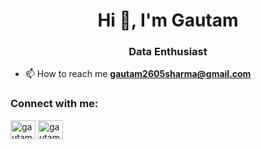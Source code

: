 <h1 align="center">Hi 👋, I'm Gautam</h1>
<h3 align="center">Data Enthusiast</h3>


- 📫 How to reach me **gautam2605sharma@gmail.com**

<h3 align="left">Connect with me:</h3>
<p align="left">
<a href="https://twitter.com/gautam2605sharma" target="blank"><img align="center" src="https://raw.githubusercontent.com/rahuldkjain/github-profile-readme-generator/master/src/images/icons/Social/twitter.svg" alt="gautam2605sharma" height="30" width="40" /></a>
<a href="https://linkedin.com/in/gautam2605sharma" target="blank"><img align="center" src="https://raw.githubusercontent.com/rahuldkjain/github-profile-readme-generator/master/src/images/icons/Social/linked-in-alt.svg" alt="gautam2605sharma" height="30" width="40" /></a>
</p>











